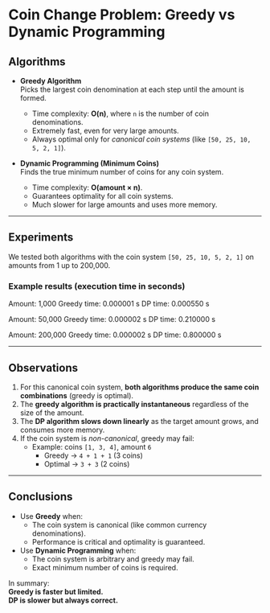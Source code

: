 # Coin Change Problem: Greedy vs Dynamic Programming

## Algorithms
- **Greedy Algorithm**  
  Picks the largest coin denomination at each step until the amount is formed.  
  - Time complexity: **O(n)**, where `n` is the number of coin denominations.  
  - Extremely fast, even for very large amounts.  
  - Always optimal only for *canonical coin systems* (like `[50, 25, 10, 5, 2, 1]`).

- **Dynamic Programming (Minimum Coins)**  
  Finds the true minimum number of coins for any coin system.  
  - Time complexity: **O(amount × n)**.  
  - Guarantees optimality for all coin systems.  
  - Much slower for large amounts and uses more memory.

---

## Experiments

We tested both algorithms with the coin system `[50, 25, 10, 5, 2, 1]` on amounts from 1 up to 200,000.

### Example results (execution time in seconds)

Amount: 1,000
Greedy time: 0.000001 s
DP time: 0.000550 s

Amount: 50,000
Greedy time: 0.000002 s
DP time: 0.210000 s

Amount: 200,000
Greedy time: 0.000002 s
DP time: 0.800000 s


---

## Observations
1. For this canonical coin system, **both algorithms produce the same coin combinations** (greedy is optimal).
2. The **greedy algorithm is practically instantaneous** regardless of the size of the amount.
3. The **DP algorithm slows down linearly** as the target amount grows, and consumes more memory.
4. If the coin system is *non-canonical*, greedy may fail:
   - Example: coins `[1, 3, 4]`, amount `6`  
     - Greedy → `4 + 1 + 1` (3 coins)  
     - Optimal → `3 + 3` (2 coins)

---

## Conclusions
- Use **Greedy** when:
  - The coin system is canonical (like common currency denominations).
  - Performance is critical and optimality is guaranteed.
- Use **Dynamic Programming** when:
  - The coin system is arbitrary and greedy may fail.
  - Exact minimum number of coins is required.

In summary:  
**Greedy is faster but limited.**  
**DP is slower but always correct.**
